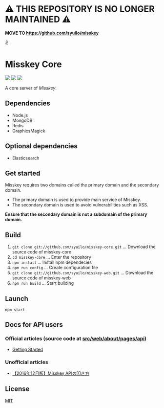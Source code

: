 :warning: THIS REPOSITORY IS NO LONGER MAINTAINED :warning:
===========================================================

**MOVE TO https://github.com/syuilo/misskey**

:v:

# Misskey Core

[![][travis-badge]][travis-link]
[![][dependencies-badge]][dependencies-link]
[![][mit-badge]][mit]

A core server of *Misskey*.

## Dependencies
* Node.js
* MongoDB
* Redis
* GraphicsMagick

## Optional dependencies
* Elasticsearch

## Get started
Misskey requires two domains called the primary domain and the secondary domain.

* The primary domain is used to provide main service of Misskey.
* The secondary domain is used to avoid vulnerabilities such as XSS.

**Ensure that the secondary domain is not a subdomain of the primary domain.**

## Build
1. `git clone git://github.com/syuilo/misskey-core.git` ... Download the source code of misskey-core
2. `cd misskey-core` ... Enter the repository
3. `npm install` ... Install npm dependecies
4. `npm run config` ... Create configuration file
5. `git clone git://github.com/syuilo/misskey-web.git` ... Download the source code of misskey-web
6. `npm run build` ... Start building

## Launch
`npm start`

## Docs for API users
### Official articles (source code at [src/web/about/pages/api](src/web/about/pages/api/))
* [Getting Started](https://about.misskey.xyz/api/getting-started) 

### Unofficial articles
* [【2016年12月版】Misskey APIの叩き方](http://blog.surume.tk/misskey-api-call-2016-12/)

## License
[MIT](LICENSE)

[mit]:                http://opensource.org/licenses/MIT
[mit-badge]:          https://img.shields.io/badge/license-MIT-444444.svg?style=flat-square
[travis-link]:        https://travis-ci.org/syuilo/misskey-core
[travis-badge]:       http://img.shields.io/travis/syuilo/misskey-core.svg?style=flat-square
[dependencies-link]:  https://gemnasium.com/syuilo/misskey-core
[dependencies-badge]: https://img.shields.io/gemnasium/syuilo/misskey-core.svg?style=flat-square
